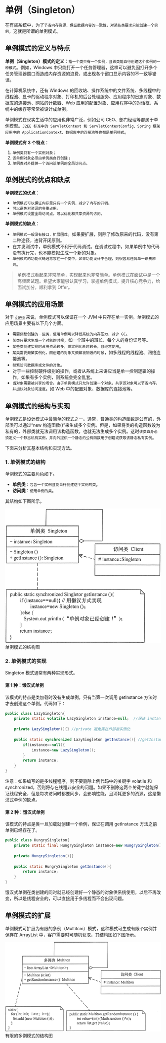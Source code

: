 # 单例（Singleton）

在有些系统中，为了`节省内存资源、保证数据内容的一致性，对某些类要求只能创建一个实例`，这就是所谓的单例模式。

## 单例模式的定义与特点

**单例（Singleton）模式的定义**：`指一个类只有一个实例，且该类能自行创建这个实例的一种模式`。例如，Windows 中只能打开一个任务管理器，这样可以避免因打开多个任务管理器窗口而造成内存资源的浪费，或出现各个窗口显示内容的不一致等错误。

在计算机系统中，还有 Windows 的回收站、操作系统中的文件系统、多线程中的线程池、显卡的驱动程序对象、打印机的后台处理服务、应用程序的日志对象、数据库的连接池、网站的计数器、Web 应用的配置对象、应用程序中的对话框、系统中的缓存等常常被设计成单例。

单例模式在现实生活中的应用也非常广泛，例如公司 CEO、部门经理等都属于单例模型。`J2EE 标准中的 ServletContext 和 ServletContextConfig、Spring 框架应用中的 ApplicationContext、数据库中的连接池等也都是单例模式`。

**单例模式有 3 个特点**：

1. `单例类只有一个实例对象；`
2. `该单例对象必须由单例类自行创建；`
3. `单例类对外提供一个访问该单例的全局访问点。`

## 单例模式的优点和缺点

**单例模式的优点**：

- `单例模式可以保证内存里只有一个实例，减少了内存的开销。`
- `可以避免对资源的多重占用。`
- `单例模式设置全局访问点，可以优化和共享资源的访问。`

**单例模式的缺点**：

- `单例模式一般没有接口，扩展困难`。如果要扩展，则除了修改原来的代码，没有第二种途径，违背开闭原则。
- 在并发测试中，单例模式不利于代码调试。在调试过程中，如果单例中的代码没有执行完，也不能模拟生成一个新的对象。
- `单例模式的功能代码通常写在一个类中，如果功能设计不合理，则很容易违背单一职责原则`。

> 单例模式看起来非常简单，实现起来也非常简单。单例模式在面试中是一个高频面试题。希望大家能够认真学习，掌握单例模式，提升核心竞争力，给面试加分，顺利拿到 Offer。

## 单例模式的应用场景

对于 [Java](http://c.biancheng.net/java/) 来说，单例模式可以保证在一个 JVM 中只存在单一实例。单例模式的应用场景主要有以下几个方面。

- `需要频繁创建的一些类，使用单例可以降低系统的内存压力，减少 GC`。
- `某类只要求生成一个对象的时候`，如一个班中的班长、每个人的身份证号等。
- `某些类创建实例时占用资源较多，或实例化耗时较长，且经常使用`。
- `某类需要频繁实例化，而创建的对象又频繁被销毁的时候`，如多线程的线程池、网络连接池等。
- `频繁访问数据库或文件的对象`。
- 对于一些控制硬件级别的操作，或者从系统上来讲应当是单一控制逻辑的操作，如果有多个实例，则系统会完全乱套。
- `当对象需要被共享的场合。由于单例模式只允许创建一个对象，共享该对象可以节省内存，并加快对象访问速度`。如 Web 中的配置对象、数据库的连接池等。

## 单例模式的结构与实现

单例模式是[设计模式](http://c.biancheng.net/design_pattern/)中最简单的模式之一。通常，普通类的构造函数是公有的，外部类可以通过“new 构造函数()”来生成多个实例。但是，如果将类的构造函数设为私有的，外部类就无法调用该构造函数，也就无法生成多个实例。这时`该类自身必须定义一个静态私有实例，并向外提供一个静态的公有函数用于创建或获取该静态私有实例`。

下面来分析其基本结构和实现方法。

### 1. 单例模式的结构

单例模式的主要角色如下。

- **单例类**：`包含一个实例且能自行创建这个实例的类`。
- **访问类**：`使用单例的类`。


其结构如下图所示。

![单例模式的结构图](_images/singleton.gif)
单例模式的结构图

### 2. 单例模式的实现

Singleton 模式通常有两种实现形式。

#### 第 1 种：懒汉式单例

该模式的特点是类加载时没有生成单例，只有当第一次调用 getlnstance 方法时才去创建这个单例。代码如下：

```java
public class LazySingleton{    
    private static volatile LazySingleton instance=null;  //保证 instance 在所有线程中同步   
    
    private LazySingleton(){} //private 避免类在外部被实例化  
    
    public static synchronized LazySingleton getInstance(){ //getInstance 方法前加同步     
        if(instance==null){            
            instance=new LazySingleton();        
        }        
        return instance;    
    }
}
```


注意：如果编写的是多线程程序，则不要删除上例代码中的关键字 volatile 和 synchronized，否则将存在线程非安全的问题。如果不删除这两个关键字就能保证线程安全，但是每次访问时都要同步，会影响性能，且消耗更多的资源，这是懒汉式单例的缺点。

#### 第 2 种：饿汉式单例

该模式的特点是类一旦加载就创建一个单例，保证在调用 getInstance 方法之前单例已经存在了。

```java
public class HungrySingleton{    
    private static final HungrySingleton instance=new HungrySingleton();    
    
    private HungrySingleton(){}    
    
    public static HungrySingleton getInstance(){        
        return instance;    
    }
}
```


饿汉式单例在类创建的同时就已经创建好一个静态的对象供系统使用，以后不再改变，所以是线程安全的，可以直接用于多线程而不会出现问题。



## 单例模式的扩展

单例模式可扩展为有限的多例（Multitcm）模式，这种模式可生成有限个实例并保存在 ArrayList 中，客户需要时可随机获取，其结构图如下图所示。

![有限的多例模式的结构图](_images/multiton.gif)
有限的多例模式的结构图